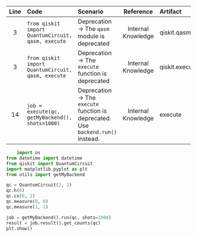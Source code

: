 | Line | Code | Scenario | Reference | Artifact | Refactoring |
| :--: | :--- | :------- | :-------: | :------- | :---------- |
| 3 | `from qiskit import QuantumCircuit, qasm, execute` | Deprecation -> The `qasm` module is deprecated | Internal Knowledge | qiskit.qasm | `from qiskit import QuantumCircuit` |
| 3 | `from qiskit import QuantumCircuit, qasm, execute` | Deprecation -> The `execute` function is deprecated | Internal Knowledge | qiskit.execute | `from qiskit import QuantumCircuit` |
| 14 | `job = execute(qc, getMyBackend(), shots=1000)` | Deprecation -> The `execute` function is deprecated. Use `backend.run()` instead. | Internal Knowledge | execute | `job = getMyBackend().run(qc, shots=1000)` |


```python
    import os
from datetime import datetime
from qiskit import QuantumCircuit
import matplotlib.pyplot as plt
from utils import getMyBackend

qc = QuantumCircuit(2, 2)
qc.h(0)
qc.cx(0, 1)
qc.measure(0, 0)
qc.measure(1, 1)

job = getMyBackend().run(qc, shots=1000)
result = job.result().get_counts(qc)
plt.show()
```
